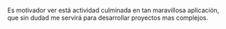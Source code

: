 Es motivador ver está actividad culminada en tan maravillosa aplicación, que sin dudad me servirá para desarrollar proyectos mas complejos. 
